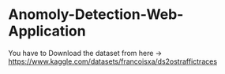 # Anomoly-Detection-Web-Application
You have to Download the dataset from here -> https://www.kaggle.com/datasets/francoisxa/ds2ostraffictraces 
